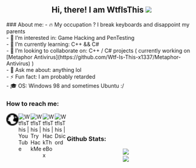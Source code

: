 <div align="center">
  <h2> 
    Hi, there! I am WtfIsThis <img src="https://github.com/kogisin/kogisin/blob/main/gifs/hi.gif" width="30px">
  </h2>
</div>
### About me:       
- 🔥 My occupation ? I break keyboards and disappoint my parents    <br/>
- 👀 I’m interested in: Game Hacking and PenTesting   <br/>
- 🌱 I’m currently learning: C++ && C#    <br/>
- 💞️ I’m looking to collaborate on: C++ / C# projects ( currently working on [Metaphor Antivirus](https://github.com/Wtf-Is-This-x1337/Metaphor-Antivirus) )   <br/>
- 💬 Ask me about: anything lol   <br/>
- ⚡ Fun fact: I am probably retarded    <br/>
- 🎓 OS: Windows 98 and sometimes Ubuntu :/   <br/>
    
### How to reach me: 
[<img align="left" alt="WtfIsThis | Website" width="32px" src="https://raw.githubusercontent.com/iconic/open-iconic/master/svg/globe.svg" />][website]
[<img align="left" alt="WtfIsThis | YouTube" width="32px" src="https://cdn.jsdelivr.net/npm/simple-icons@v3/icons/youtube.svg" />][youtube]
[<img align="left" alt="WtfIsThis | TryHackMe" width="32px" src="https://api.iconify.design/simple-icons:tryhackme.svg" />][tryhackme]
[<img align="left" alt="WtfIsThis | HackTheBox" width="32px" src="https://api.iconify.design/simple-icons:hackthebox.svg" />][hackthebox]
[<img align="left" alt="WtfIsThis | Dsicord" width="32px" src="https://api.iconify.design/simple-icons:discord.svg" />][discord]
<br/><br/>
### Github Stats:
<p align="center">
  <a href="https://github.com/Wtf-Is-This-x1337">
    <img height="180em" src="https://github-readme-stats.vercel.app/api?username=Wtf-Is-This-x1337&theme=algolia"/>
    <br>
    <img height="180em" src="https://github-readme-stats.vercel.app/api/top-langs/?username=Wtf-Is-This-x1337&layout=compact&theme=algolia"/>
  </a>
</p>

[website]: https://wtfisthis-portfolio.herokuapp.com/
[youtube]: https://www.youtube.com/channel/UC_HV32JteVfGzYMtqkpH7Ng
[tryhackme]: https://tryhackme.com/p/WtfIsThis
[hackthebox]: https://app.hackthebox.eu/profile/620974
[discord]: http://discord.com
